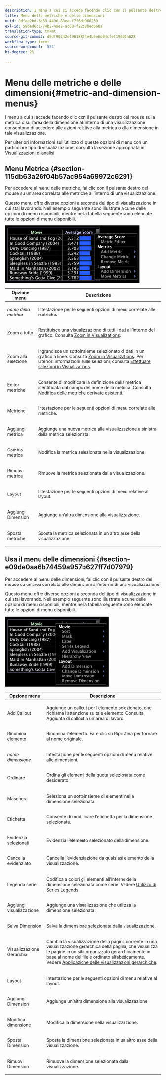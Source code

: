 ```yaml
---
description: I menu a cui si accede facendo clic con il pulsante destro del mouse sulla metrica o sull’area della dimensione all’interno di una visualizzazione consentono di accedere alle azioni relative alla metrica o alla dimensione in tale visualizzazione.
title: Menu delle metriche e delle dimensioni
uuid: 0dfae2bd-6c33-4496-83ea-f7f6de960259
exl-id: 59bed6c1-74b2-49e2-ac68-f22c8bed668a
translation-type: tm+mt
source-git-commit: d9df90242ef96188f4e4b5e6d04cfef196b0a628
workflow-type: tm+mt
source-wordcount: '554'
ht-degree: 2%

---
```


# Menu delle metriche e delle dimensioni{#metric-and-dimension-menus}

I menu a cui si accede facendo clic con il pulsante destro del mouse sulla metrica o sull’area della dimensione all’interno di una visualizzazione consentono di accedere alle azioni relative alla metrica o alla dimensione in tale visualizzazione.

Per ulteriori informazioni sull’utilizzo di queste opzioni di menu con un particolare tipo di visualizzazione, consulta la sezione appropriata in [Visualizzazioni di analisi](../../../home/c-get-started/c-analysis-vis/c-analysis-vis.md).

## Menu Metrica {#section-115db63a26f04b57ac954a69972c6291}

Per accedere al menu delle metriche, fai clic con il pulsante destro del mouse su un’area correlata alle metriche all’interno di una visualizzazione.

Questo menu offre diverse opzioni a seconda del tipo di visualizzazione in cui stai lavorando. Nell&#39;esempio seguente sono illustrate alcune delle opzioni di menu disponibili, mentre nella tabella seguente sono elencate tutte le opzioni di menu disponibili.

![](assets/mnu_Metric.png)

<table id="table_81EFAC2D754843DD98C2DDF81A35A2B4"> 
 <thead> 
  <tr> 
   <th colname="col1" class="entry"> Opzione menu </th> 
   <th colname="col2" class="entry"> Descrizione </th> 
  </tr> 
 </thead>
 <tbody> 
  <tr> 
   <td colname="col1"> <i>nome della metrica</i> </td> 
   <td colname="col2"> <p>Intestazione per le seguenti opzioni di menu correlate alle metriche. </p> </td> 
  </tr> 
  <tr> 
   <td colname="col1"> <p>Zoom a tutto </p> </td> 
   <td colname="col2"> <p>Restituisce una visualizzazione di tutti i dati all’interno del grafico. Consulta <a href="../../../home/c-get-started/c-vis/c-zoom-vis.md#concept-7e33670bb5344f78a316f1a84cc20530"> Zoom in Visualizations</a>. </p> </td> 
  </tr> 
  <tr> 
   <td colname="col1"> <p>Zoom alla selezione </p> </td> 
   <td colname="col2"> <p>Ingrandisce un sottoinsieme selezionato di dati in un grafico a linee. Consulta <a href="../../../home/c-get-started/c-vis/c-zoom-vis.md#concept-7e33670bb5344f78a316f1a84cc20530"> Zoom in Visualizations</a>. Per ulteriori informazioni sulle selezioni, consulta <a href="../../../home/c-get-started/c-vis/c-sel-vis/c-sel-vis.md#concept-012870ec22c7476e9afbf3b8b2515746"> Effettuare selezioni in Visualizations</a>. </p> </td> 
  </tr> 
  <tr> 
   <td colname="col1"> <p>Editor metriche </p> </td> 
   <td colname="col2"> <p>Consente di modificare la definizione della metrica identificata dal campo del nome della metrica. Consulta <a href="../../../home/c-get-started/c-admin-intrf/c-prof-mgr/c-drvd-mtrcs.md#section-db6d924cf4e14bcc8d57cfe1059fc797"> Modifica delle metriche derivate esistenti</a>. </p> </td> 
  </tr> 
  <tr> 
   <td colname="col1"> <p>Metriche </p> </td> 
   <td colname="col2"> <p>Intestazione per le seguenti opzioni di menu correlate alle metriche. </p> </td> 
  </tr> 
  <tr> 
   <td colname="col1"> <p>Aggiungi metrica </p> </td> 
   <td colname="col2"> <p>Aggiunge una nuova metrica alla visualizzazione a sinistra della metrica selezionata. </p> </td> 
  </tr> 
  <tr> 
   <td colname="col1"> <p>Cambia metrica </p> </td> 
   <td colname="col2"> <p>Modifica la metrica selezionata nella visualizzazione. </p> </td> 
  </tr> 
  <tr> 
   <td colname="col1"> <p>Rimuovi metrica </p> </td> 
   <td colname="col2"> <p>Rimuove la metrica selezionata dalla visualizzazione. </p> </td> 
  </tr> 
  <tr> 
   <td colname="col1"> <p>Layout </p> </td> 
   <td colname="col2"> <p>Intestazione per le seguenti opzioni di menu relative al layout. </p> </td> 
  </tr> 
  <tr> 
   <td colname="col1"> <p>Aggiungi Dimension </p> </td> 
   <td colname="col2"> <p>Aggiunge un’altra dimensione alla visualizzazione. </p> </td> 
  </tr> 
  <tr> 
   <td colname="col1"> <p>Sposta metriche </p> </td> 
   <td colname="col2"> <p>Sposta la metrica selezionata in un altro asse della visualizzazione. </p> </td> 
  </tr> 
 </tbody> 
</table>

## Usa il menu delle dimensioni {#section-e09de0aa6b74459a957b627ff7d07979}

Per accedere al menu delle dimensioni, fai clic con il pulsante destro del mouse su un’area correlata alle dimensioni all’interno di una visualizzazione.

Questo menu offre diverse opzioni a seconda del tipo di visualizzazione in cui stai lavorando. Nell&#39;esempio seguente sono illustrate alcune delle opzioni di menu disponibili, mentre nella tabella seguente sono elencate tutte le opzioni di menu disponibili.

![](assets/mnu_Dimension.png)

<table id="table_D8BB675B710B48A783B1C9EB206033E9"> 
 <thead> 
  <tr> 
   <th colname="col1" class="entry"> Opzione menu </th> 
   <th colname="col2" class="entry"> Descrizione </th> 
  </tr> 
 </thead>
 <tbody> 
  <tr> 
   <td colname="col1"> <p>Add Callout </p> </td> 
   <td colname="col2"> <p>Aggiunge un callout per l’elemento selezionato, che richiama l’attenzione su tale elemento. Consulta <a href="../../../home/c-get-started/c-vis/c-call-wkspc.md#concept-212b09e763044d938987b4a9c658adc0"> Aggiunta di callout a un'area di lavoro</a>. </p> </td> 
  </tr> 
  <tr> 
   <td colname="col1"> <p>Rinomina elemento </p> </td> 
   <td colname="col2"> <p>Rinomina l’elemento. Fare clic su <span class="uicontrol"> Ripristina</span> per tornare al nome originale. </p> </td> 
  </tr> 
  <tr> 
   <td colname="col1"> <p><i>nome dimensione</i> </p> </td> 
   <td colname="col2"> <p>Intestazione per le seguenti opzioni di menu relative alle dimensioni. </p> </td> 
  </tr> 
  <tr> 
   <td colname="col1"> <p>Ordinare </p> </td> 
   <td colname="col2"> <p>Ordina gli elementi della quota selezionata come desiderato. </p> </td> 
  </tr> 
  <tr> 
   <td colname="col1"> <p>Maschera </p> </td> 
   <td colname="col2"> <p>Seleziona un sottoinsieme di elementi nella dimensione selezionata. </p> </td> 
  </tr> 
  <tr> 
   <td colname="col1"> <p>Etichetta </p> </td> 
   <td colname="col2"> <p>Consente di modificare l’etichetta per la dimensione selezionata. </p> </td> 
  </tr> 
  <tr> 
   <td colname="col1"> <p>Evidenzia selezionati </p> </td> 
   <td colname="col2"> <p>Evidenzia l’elemento selezionato della dimensione. </p> </td> 
  </tr> 
  <tr> 
   <td colname="col1"> <p>Cancella evidenziato </p> </td> 
   <td colname="col2"> <p>Cancella l’evidenziazione da qualsiasi elemento della visualizzazione. </p> </td> 
  </tr> 
  <tr> 
   <td colname="col1"> <p>Legenda serie </p> </td> 
   <td colname="col2"> <p>Codifica a colori gli elementi all’interno della dimensione selezionata come serie. Vedere <a href="../../../home/c-get-started/c-analysis-vis/c-tables/c-srs-leg.md#concept-c48042a705524bc4b63cd6f24874cc12"> Utilizzo di Series Legends</a>. </p> </td> 
  </tr> 
  <tr> 
   <td colname="col1"> <p>Aggiungi visualizzazione </p> </td> 
   <td colname="col2"> <p>Aggiunge una visualizzazione che utilizza la dimensione selezionata. </p> </td> 
  </tr> 
  <tr> 
   <td colname="col1"> <p>Salva Dimension </p> </td> 
   <td colname="col2"> <p>Salva la dimensione selezionata dalla visualizzazione. </p> </td> 
  </tr> 
  <tr> 
   <td colname="col1"> <p>Visualizzazione Gerarchia </p> </td> 
   <td colname="col2"> <p>Cambia la visualizzazione della pagina corrente in una visualizzazione gerarchica della pagina, che visualizza le pagine in un sito organizzato gerarchicamente in base al nome del file e ordinato alfabeticamente. Vedere <a href="../../../home/c-get-started/c-analysis-vis/c-tables/c-hier-vews.md#concept-b461183424a841eb94f8143a0eaf9bff"> Applicazione delle visualizzazioni gerarchiche</a>. </p> </td> 
  </tr> 
  <tr> 
   <td colname="col1"> <p>Layout </p> </td> 
   <td colname="col2"> <p>Intestazione per le seguenti opzioni di menu relative al layout. </p> </td> 
  </tr> 
  <tr> 
   <td colname="col1"> <p>Aggiungi Dimension </p> </td> 
   <td colname="col2"> <p>Aggiunge un’altra dimensione alla visualizzazione. </p> </td> 
  </tr> 
  <tr> 
   <td colname="col1"> <p>Modifica dimensione </p> </td> 
   <td colname="col2"> <p>Modifica la dimensione nella visualizzazione. </p> </td> 
  </tr> 
  <tr> 
   <td colname="col1"> <p>Sposta Dimension </p> </td> 
   <td colname="col2"> <p>Sposta la dimensione selezionata in un altro asse della visualizzazione. </p> </td> 
  </tr> 
  <tr> 
   <td colname="col1"> <p>Rimuovi Dimension </p> </td> 
   <td colname="col2"> <p>Rimuove la dimensione selezionata dalla visualizzazione. </p> </td> 
  </tr> 
 </tbody> 
</table>
